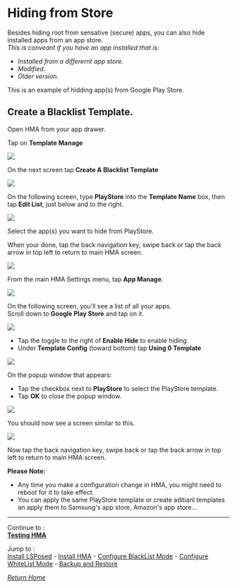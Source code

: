 # Hiding from Store

Besides hiding root from sensative (secure) apps, you can also hide installed apps from an app store.<br>
<i>This is conveant if you have an app installed that is:<br>
- Installed from a differernt app store.
- Modified.
- Older version.<br></i>

This is an example of hidding app(s) from Google Play Store.<br>

## Create a Blacklist Template.

Open HMA from your app drawer.<br>

Tap on <b>Template Manage</b>

![](image/HMA04.jpg?raw=true)

On the next screen tap <b>Create A Blacklist Template</b>

![](image/HMA05.jpg?raw=true)

On the following screen, type <b>PlayStore</b> into the <b>Template Name</b> box, then tap <b>Edit List</b>, just below and to the right.

![](image/HFS01.jpg?raw=true)

Select the app(s) you want to hide from PlayStore.<br>

When your done, tap the back navigation key, swipe back or tap the back arrow in top left to return to main HMA screen.

![](image/HFS02.jpg?raw=true)

From the main HMA Settings menu, tap <b>App Manage</b>.

![](image/HMA08.jpg?raw=true)

On the following screen, you'll see a list of all your apps.<br>
Scroll down to <b>Google Play Store</b> and tap on it.<br>

![](image/HFS03.jpg?raw=true)

  - Tap the toggle to the right of <b>Enable Hide</b> to enable hiding.
  - Under <b>Template Config</b> (toward bottom) tap <b>Using 0 Template</b>

  ![](image/HFS04.jpg?raw=true)

  On the popup window that appears:<br>
  - Tap the checkbox next to <b>PlayStore</b> to select the PlayStore template.
  - Tap <b>OK</b> to close the popup window.

  ![](image/HFS05.jpg?raw=true)

  You should now see a screen similar to this.

  ![](image/HFS06.jpg?raw=true)

  Now tap the back navigation key, swipe back or tap the back arrow in top left to return to main HMA screen.<br>

  <b>Please Note:</b>
  - Any time you make a configuration change in HMA, you might need to reboot for it to take effect.<br>
  - You can apply the same PlayStore template or create aditianl templates an apply them to Samsung's app store, Amazon's app store...<br> 

---

Continue to :<br>
[<b>Testing HMA</b>](TestHMA.md)<br>

Jump to :<br>
[Install LSPosed] - [Install HMA] - [Configure BlackList Mode] - [Configure WhiteList Mode] - [Backup and Restore]<br>

[<i>Return Home</i>](README.md)

<!--List of page links-->
[HMA Home]: README.md
[Install LSPosed]: Install-LSPosed.md
[Install HMA]: Install.md
[Compare HMA Blacklist vs Whitelist Methods]: BlacklistvsWhitelist.md
[Configure BlackList Mode]: BlackList.md
[Configure WhiteList Mode]: WhiteList.md
[Test HMA]: TestHMA.md
[Backup and Restore]: BackupAndRestore.md
[Known Issues]: KnownIssues.md

[Magisk Pages]: MagiskTOC.md
[Magisk USNF]: Magisk-SafetyNet-Fix.md
[PlayIntegrity]: Integrity-Check.md
[MagiskHide]: Magisk-Hide.md
